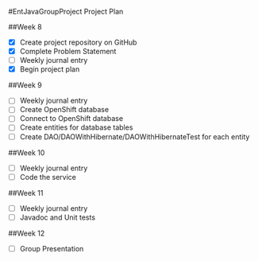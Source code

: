 #EntJavaGroupProject Project Plan

##Week 8
- [X] Create project repository on GitHub
- [X] Complete Problem Statement
- [ ] Weekly journal entry
- [X] Begin project plan

##Week 9
- [ ] Weekly journal entry
- [ ] Create OpenShift database
- [ ] Connect to OpenShift database
- [ ] Create entities for database tables
- [ ] Create DAO/DAOWithHibernate/DAOWithHibernateTest for each entity

##Week 10
- [ ] Weekly journal entry
- [ ] Code the service

##Week 11
- [ ] Weekly journal entry
- [ ] Javadoc and Unit tests

##Week 12
- [ ] Group Presentation
